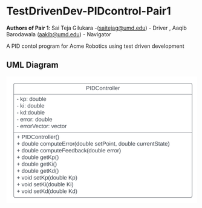 # TestDrivenDev-PIDcontrol-Pair1

**Authors of Pair 1**: Sai Teja Gilukara -(saitejag@umd.edu) - Driver , Aaqib Barodawala (aakib@umd.edu) - Navigator

A PID contol program for Acme Robotics using test driven development

## UML Diagram

![Alt text](UML_diagram/image.png)